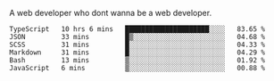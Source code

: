 A web developer who dont wanna be a web developer.

<!--START_SECTION:waka-->

```text
TypeScript   10 hrs 6 mins   █████████████████████░░░░   83.65 %
JSON         33 mins         █▒░░░░░░░░░░░░░░░░░░░░░░░   04.68 %
SCSS         31 mins         █░░░░░░░░░░░░░░░░░░░░░░░░   04.33 %
Markdown     31 mins         █░░░░░░░░░░░░░░░░░░░░░░░░   04.29 %
Bash         13 mins         ▒░░░░░░░░░░░░░░░░░░░░░░░░   01.92 %
JavaScript   6 mins          ▒░░░░░░░░░░░░░░░░░░░░░░░░   00.88 %
```

<!--END_SECTION:waka-->
